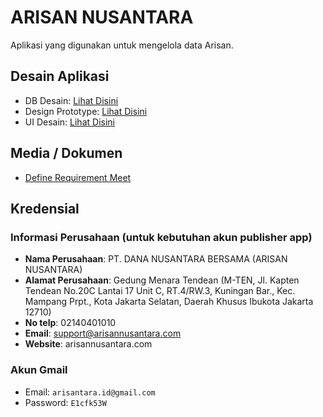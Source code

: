 # ARISAN NUSANTARA

Aplikasi yang digunakan untuk mengelola data Arisan.

## Desain Aplikasi

- DB Desain: [Lihat Disini](https://www.figma.com/board/GZvE06rcVsgZyZWYmk247C/Arisan-Nusantara-DB-Design?node-id=0-1&t=Q1OKqkObpxqxhwV7-1)
- Design Prototype: [Lihat Disini](https://www.figma.com/proto/I7NQn3us4BCg7UkAAEZS5c/Arisan-Nusantara-UI-Design?node-id=0-1&t=IgV5iLtC5TcW17L8-1)
- UI Desain: [Lihat Disini](https://www.figma.com/design/I7NQn3us4BCg7UkAAEZS5c/Arisan-Nusantara-UI-Design?node-id=0-1&t=WPjacpUwSbRfMBpW-1)

## Media / Dokumen

- [Define Requirement Meet](https://www.youtube.com/watch?v=q_ue64P-VNQ)

## Kredensial

### Informasi Perusahaan (untuk kebutuhan akun publisher app)

- **Nama Perusahaan**: PT. DANA NUSANTARA BERSAMA (ARISAN NUSANTARA)
- **Alamat Perusahaan**: Gedung Menara Tendean (M-TEN, Jl. Kapten Tendean No.20C Lantai 17 Unit C, RT.4/RW.3, Kuningan Bar., Kec. Mampang Prpt., Kota Jakarta Selatan, Daerah Khusus Ibukota Jakarta 12710)
- **No telp**: 02140401010
- **Email**: support@arisannusantara.com
- **Website**: arisannusantara.com

### Akun Gmail

- Email: `arisantara.id@gmail.com`
- Password: `E1cfk53W`
